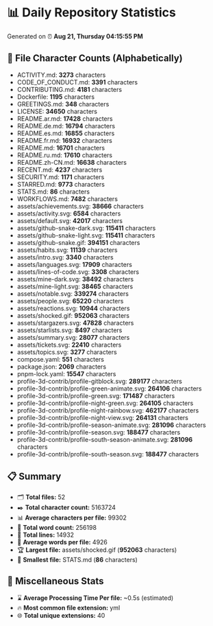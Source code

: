 # 📊 Daily Repository Statistics
Generated on ⏰ **Aug 21, Thursday 04:15:55 PM**

## 📂 File Character Counts (Alphabetically)
- ACTIVITY.md: **3273** characters
- CODE_OF_CONDUCT.md: **3391** characters
- CONTRIBUTING.md: **4181** characters
- Dockerfile: **1195** characters
- GREETINGS.md: **348** characters
- LICENSE: **34650** characters
- README.ar.md: **17428** characters
- README.de.md: **16794** characters
- README.es.md: **16855** characters
- README.fr.md: **16932** characters
- README.md: **16701** characters
- README.ru.md: **17610** characters
- README.zh-CN.md: **16638** characters
- RECENT.md: **4237** characters
- SECURITY.md: **1171** characters
- STARRED.md: **9773** characters
- STATS.md: **86** characters
- WORKFLOWS.md: **7482** characters
- assets/achievements.svg: **38666** characters
- assets/activity.svg: **6584** characters
- assets/default.svg: **42017** characters
- assets/github-snake-dark.svg: **115411** characters
- assets/github-snake-light.svg: **115411** characters
- assets/github-snake.gif: **394151** characters
- assets/habits.svg: **11139** characters
- assets/intro.svg: **3340** characters
- assets/languages.svg: **17909** characters
- assets/lines-of-code.svg: **3308** characters
- assets/mine-dark.svg: **38492** characters
- assets/mine-light.svg: **38465** characters
- assets/notable.svg: **339274** characters
- assets/people.svg: **65220** characters
- assets/reactions.svg: **10944** characters
- assets/shocked.gif: **952063** characters
- assets/stargazers.svg: **47828** characters
- assets/starlists.svg: **8497** characters
- assets/summary.svg: **28077** characters
- assets/tickets.svg: **22410** characters
- assets/topics.svg: **3277** characters
- compose.yaml: **551** characters
- package.json: **2069** characters
- pnpm-lock.yaml: **15547** characters
- profile-3d-contrib/profile-gitblock.svg: **289177** characters
- profile-3d-contrib/profile-green-animate.svg: **264106** characters
- profile-3d-contrib/profile-green.svg: **171487** characters
- profile-3d-contrib/profile-night-green.svg: **264105** characters
- profile-3d-contrib/profile-night-rainbow.svg: **462177** characters
- profile-3d-contrib/profile-night-view.svg: **264131** characters
- profile-3d-contrib/profile-season-animate.svg: **281096** characters
- profile-3d-contrib/profile-season.svg: **188477** characters
- profile-3d-contrib/profile-south-season-animate.svg: **281096** characters
- profile-3d-contrib/profile-south-season.svg: **188477** characters

## 📋 Summary
- 🗂️ **Total files:** 52
- ✒️ **Total character count:** 5163724
- 📊 **Average characters per file:** 99302
- 📝 **Total word count:** 256198
- 🧾 **Total lines:** 14932
- 📐 **Average words per file:** 4926
- 🏆 **Largest file:** assets/shocked.gif (**952063** characters)
- 🥉 **Smallest file:** STATS.md (**86** characters)

## 🌟 Miscellaneous Stats
- ⌛ **Average Processing Time Per file:** ~0.5s (estimated)
- 🔥 **Most common file extension:** yml
- 🌐 **Total unique extensions:** 40
